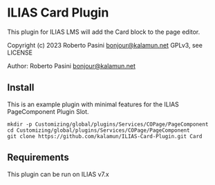 # ILIAS Card Plugin
This plugin for ILIAS LMS will add the Card block to the page editor.

Copyright (c) 2023 Roberto Pasini <bonjour@kalamun.net>
GPLv3, see LICENSE

Author: Roberto Pasini <bonjour@kalamun.net>

## Install
This is an example plugin with minimal features for the ILIAS PageComponent Plugin Slot.

```
mkdir -p Customizing/global/plugins/Services/COPage/PageComponent
cd Customizing/global/plugins/Services/COPage/PageComponent
git clone https://github.com/kalamun/ILIAS-Card-Plugin.git Card
```

## Requirements
This plugin can be run on ILIAS v7.x
